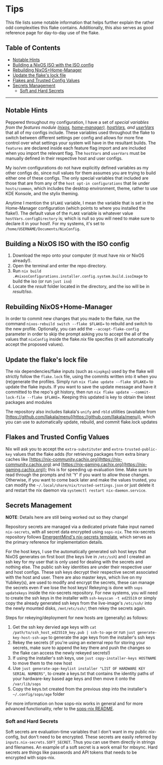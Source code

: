 # Tips

This file lists some notable information that helps further explain the rather odd complexities this flake contains. Additionally, this also serves as good reference page for day-to-day use of the flake.

## Table of Contents

- [Notable Hints](#notable-hints)
- [Building a NixOS ISO with the ISO config](#building-a-nixos-iso-with-the-iso-config)
- [Rebuilding NixOS+Home-Manager](#rebuilding-nixoshome-manager)
- [Update the flake's lock file](#update-the-flakes-lock-file)
- [Flakes and Trusted Config Values](#flakes-and-trusted-config-values)
- [Secrets Management](#secrets-management)
  - [Soft and Hard Secrets](#soft-and-hard-secrets)

---

## Notable Hints

Peppered throughout my configuration, I have a set of _special variables from the features module ([nixos](../nixosModules/features.nix), [home-manager](../homeModules/features.nix)), [hostVars](../nixosModules/hostVars.nix), and [userVars](../homeModules/userVars.nix)_ that all of my configs include. These variables used throughout the flake to switch between different settings per config and allows for more fine control over what settings your system will have in the resultant builds. The `features` are declared inside each feature flag import and are included when you import the relevant flag. The `hostVars` and `userVars` must be manually defined in their respective host and user configs.

My iso/vm configurations do not have explicitly defined variables as my other configs do, since null values for them assumes you are trying to build either one of these configs. The only special variables that included are those that are from any of the `host opt-in configurations` that lie under `hosts/common`, which includes the desktop environment, theme, rather to use KDE Konsole, and the stylix theming.

Anytime I mention the `$FLAKE` variable, I mean the variable that is set in the Home-Manager configuration (which points to where you installed the flake!). The default value of the `FLAKE` variable is whatever value `hostVars.configDirectory` is; which is null so you will need to make sure to declare it in your host!. For my systems, it's set to `/home/USERNAME/Documents/NixConfig`.

## Building a NixOS ISO with the ISO config

1. Download the repo onto your computer (it must have nix or NixOS already!).
2. Open the terminal and enter the repo directory.
3. Run `nix build .#nixosConfigurations.installer.config.system.build.isoImage` to build the iso (or run `just iso`)
4. Locate the _result_ folder located in the directory, and the iso will be in _result/iso_.

## Rebuilding NixOS+Home-Manager

In order to commit new changes that you made to the flake, run the command `nixos-rebuild switch --flake $FLAKE=` to rebuild and switch to the new profile. Optionally, you can add the `--accept-flake-config` parameter in order to skip the prompt asking you to accept the all of the values that `nixConfig` inside the flake.nix file specifies (it will automatically accept the proposed values).

## Update the flake's lock file

The nix dependencies/flake inputs (such as `nixpkgs`) used by the flake will strictly follow the `flake.lock` file, using the commits written into it when you (re)generate the profiles. Simply run `nix flake update --flake $FLAKE=` to update the flake inputs. If you want to save the update message and have it committed to the repo's git history, then run `nix flake update --commit-lock-file --flake $FLAKE=`. Keeping this updated is key to obtain the latest packages and modules

The repository also includes llakala's `unify` and `rbld` utilities (available from [https://github.com/llakala/menu](https://github.com/llakala/menu)), which you can use to automatically update, rebuild, and commit flake.lock updates

## Flakes and Trusted Config Values

Nix will ask you to accept the `extra-substituter` and `extra-trusted-public-key` values that the flake adds (for retrieving packages from extra binary caches like [https://nix-community.cachix.org](https://nix-community.cachix.org) and [https://nix-gaming.cachix.org](https://nix-gaming.cachix.org)); this is for speeding up evaluation time. Make sure to read through the prompts and hit 'Y' if you want to allow those changes. Otherwise, if you want to come back later and make the values trusted, you can modify the `~/.local/share/nix/trusted-settings.json` or just delete it and restart the nix daemon via `systemctl restart nix-daemon.service`.

## Secrets Management

**NOTE**: Details here are still being worked out so they change!

Repository secrets are managed via a dedicated private flake input named `nix-secrets`, with all secret data encrypted using `sops-nix`. The nix-secrets repository follows [EmergentMind's nix-secrets template](https://github.com/EmergentMind/nix-secrets-reference), which serves as the primary reference for implementation details.

For the host keys, I use the automatically generated ssh host keys that NixOS generates on first boot (the keys live in `/etc/ssh`) and I created an ssh key for my user that is only used for dealing with the secrets and nothing else. The public ssh key identities are under their respective user and host configs. These ssh keys decrypt their respective secret associated with the host and user. There are also master keys, which live on my Yubikey(s), are used to modify and encrypt the secrets, these can manage the secrets even if we lose the host keys! Rekeying is done with `sops updatekeys` inside the nix-secrets repository.
For new systems, you will need to create the ssh keys in the installer with `ssh-keyscan -t ed25519` or simply copy the already generated ssh keys from the live-image's `/etc/ssh/` into the newly mounted disks, `/mnt/etc/ssh/`; then rekey the secrets again.

Steps for rekeying/deployment for new hosts are (generally) as follows:

1. Get the ssh key dervied age keys with `cat /path/to/ssh_host_ed25519_key.pub | ssh-to-age` or run `just generate-key-host-ssh-age` to generate the age keys from the installer's ssh keys
2. Rekey the secrets (if you're using an external repo for storing your secrets,
   make sure to append the key there and push the changes so the flake can
   access the newly rekeyed secrets!)
3. If using the installer's ssh keys, use `just copy-installer-keys HOSTNAME` to move them to the new host
4. Use `just generate-age-keylist installer "LIST OF HARDWARE KEY SERIAL NUMBERS"`, to create a keys.txt that contains the identity paths of your hardware-key based age keys and then move it onto the `/var/lib/sops`
5. Copy the keys.txt created from the previous step into the installer's `~/.config/sops/age` folder

For more information on how sops-nix works in general and for more advanced functionality, refer to the [sops-nix README](https://github.com/Mic92/sops-nix/tree/master?tab=readme-ov-file#sops-nix).

### Soft and Hard Secrets

Soft secrets are evaluation-time variables that I don't want in my public nix-config, but don't need to be encrypted. These secrets are easily referred by `inputs.nix-secrets.SOFT_SECRET`. Thus you can use them directly in strings and filenames. An example of a soft secret is a work email for mbsync. Hard secrets are things like passwords and API tokens that needs to be encrypted with sops-nix.
